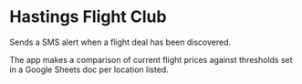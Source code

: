 # Hastings Flight Club

Sends a SMS alert when a flight deal has been discovered.

The app makes a comparison of current flight prices against thresholds set in a Google 
Sheets doc per location listed.